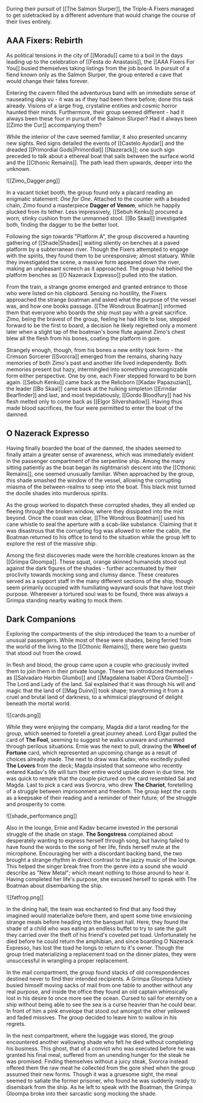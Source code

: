 During their pursuit of [[The Salmon Slurper]], the Triple-A Fixers managed to get sidetracked by a different adventure that would change the course of their lives entirely.

## AAA Fixers: Rebirth

As political tensions in the city of [[Moradu]] came to a boil in the days leading up to the celebration of [[Festa do Anastasis]], the [[AAA Fixers For You]] busied themselves taking listings from the job board. In pursuit of a fiend known only as the Salmon Slurper, the group entered a cave that would change their fates forever.

Entering the cavern filled the adventurous band with an immediate sense of nauseating deja vu - it was as if they had been there before; done this task already. Visions of a large frog, crystaline entities and cosmic horror haunted their minds. Furthermore, their group seemed different - had it always been these four in pursuit of the Salmon Slurper? Had it always been [[Zimo the Cur]] accompanying them?

While the interior of the cave seemed familiar, it also presented uncanny new sights. Red signs detailed the events of [[Castelo Ayodar]] and the dreaded [[Primordial Gods|Primordial]] [[Nazerack]]; one such sign preceded to talk about a ethereal boat that sails between the surface world and the [[Cthonic Remains]]. The path lead them upwards, deeper into the unknown.

![[Zimo_Dagger.png]]

In a vacant ticket booth, the group found only a placard reading an enigmatic statement: *One for One*. Attached to the counter with a beaded chain, Zimo found a masterpiece **Dagger of Venom**, which he happily plucked from its tether. Less impressively, [[Sebuh Kenku]] procured a worn, stinky cushion from the unmanned stool. [[Bo Skaal]] investigated both, finding the dagger to be the better loot.

Following the sign towards "Platform A", the group discovered a haunting gathering of [[Shade|Shades]] waiting silently on benches at a paved platform by a subterranean river. Though the Fixers attempted to engage with the spirits, they found them to be unresponsive; almost statuary. While they investigated the scene, a massive form appeared down the river, making an unpleasant screech as it approached. The group hid behind the platform benches as [[O Nazerack Expresso]] pulled into the station. 

From the train, a strange gnome emerged and granted entrance to those who were listed on his clipboard. Sensing no hostility, the Fixers approached the strange boatman and asked what the purpose of the vessel was, and how one books passage. [[The Wondrous Boatman]] informed them that everyone who boards the ship must pay with a great sacrifice. Zimo, being the bravest of  the group, feeling he had little to lose, stepped forward to be the first to board, a decision he likely regretted only a moment later when a slight tap of the boatman's bone flute against Zimo's chest blew all the flesh from his bones, coating the platform in gore.

Strangely enough, though, from his bones a new entity took form - the Crimson Sorcerer [[Svorcra]] emerged from the remains, sharing hazy memories of both Zimo's past and another life lived independently. Both memories present but hazy, intermingled into something unrecognizable form either perspective. One by one, each Fixer stepped forward to be born again. [[Sebuh Kenku]] came back as the Relicborn [[Kadav Papazuzian]], the leader [[Bo Skaal]] came back at the hulking simpleton [[Errndar Bearfinder]] and last, and most trepidatiously, [[Gordo Bloodfury]] had his flesh melted only to come back as [[Elgor Silvershadow]]. Having thus made blood sacrifices, the four were permitted to enter the boat of the damned.

## O Nazerack Expresso

Having finally boarded the boat of the damned, the shades seemed to finally attain a greater sense of awareness, which was immediately evident in the passenger compartment of the serpentine ship. Among the many sitting patiently as the boat began its nightmarish descent into the [[Cthonic Remains]], one seemed unusually familiar. When approached by the group, this shade smashed the window of the vessel, allowing the corrupting miasma of the between-realms to seep into the boat. This black mist turned the docile shades into murderous spirits.

As the group worked to dispatch these corrupted shades, they all ended up fleeing through the broken window, where they dissipated into the mist beyond. Once the coast was clear, [[The Wondrous Boatman]] used his cane whistle to seal the aperture with a scab-like substance. Claiming that it was disastrous that the corrupting fog was allowed to enter the cabin, the Boatman returned to his office to tend to the situation while the group left to explore the rest of the massive ship.

Among the first discoveries made were the horrible creatures known as the [[Grimpa Gloompa]]. These squat, orange skinned humanoids stood out against the dark figures of the shades - further accentuated by their proclivity towards mocking song and clumsy dance. These creatures served as a support staff in the many different sections of the ship, though seem primarily occupied with humiliating wayward souls that have lost their purpose. Whereever a tortured soul was to be found, there was always a Grimpa standing nearby waiting to mock them.

## Dark Companions

Exploring the compartments of the ship introduced the team to a number of unusual passengers. While most of these were shades, being ferried from the world of the living to the [[Cthonic Remains]], there were two guests that stood out from the crowd.

In flesh and blood, the group came upon a couple who graciously invited them to join them in their private lounge. These two introduced themselves as [[Salvadaro Harbin Glumbo]] and [[Magdalena Isabel A'Dora Glumbo]] - The Lord and Lady of the land. Sal explained that it was through his will and magic that the land of [[Mag Duinn]] took shape; transforming it from a cruel and brutal land of darkness, to a whimsical playground of delight beneath the mortal world.

![[cards.png]]

While they were enjoying the company, Magda did a tarot reading for the group, which seemed to foretell a great journey ahead. Lord Elgar pulled the card of **The Fool**, seeming to suggest he walks unaware and unharmed through perilous situations. Ernie was the next to pull, drawing the **Wheel of Fortune** card, which represented an upcoming change as a result of choices already made. The next to draw was Kadav, who excitedly pulled **The Lovers** from the deck; Magda insisted that someone who recently entered Kadav's life will turn their entire world upside down in due time. He was quick to remark that the couple pictured on the card resembled Sal and Magda. Last to pick a card was Svorcra, who drew **The Chariot**, foretelling of a struggle between imprisonment and freedom. The group kept the cards as a keepsake of their reading and a reminder of their future; of the struggle and prosperity to come.

![[shade_performance.png]]

Also in the lounge, Ernie and Kadav became invested in the personal struggle of the shade on stage. **The Songstress** complained about desperately wanting to express herself through song, but having failed to have found the words to the song of her life, finds herself mute at the microphone. Encouraging her with a discordant backing band, the two brought a strange rhythm in direct contrast to the jazzy music of the lounge. This helped the singer break free from the genre into a sound she would describe as "New Metal"; which meant nothing to those around to hear it. Having completed her life's purpose, she excused herself to speak with The Boatman about disembarking the ship.

![[fatfrog.png]]

In the dining hall, the team was enchanted to find that any food they imagined would materialize before them, and spent some time envisioning strange meals before heading into the banquet hall. Here, they found the shade of a child who was eating an endless buffet to try to sate the guilt they carried over the theft of his friend's coveted pet toad. Unfortunately he died before he could return the amphibian, and since boarding O Nazerack Expresso, has lost the toad he longs to return to it's owner. Though the group tried materializing a replacement toad on the dinner plates, they were unsuccessful in wrangling a proper replacement.

In the mail compartment, the group found stacks of old correspondences destined never to find their intended recipients. A Grimpa Gloompa futilely busied himself moving sacks of mail from one table to another without any real purpose, and inside the office they found an old captain whimsically lost in his desire to once more see the ocean. Cursed to sail for eternity on a ship without being able to see the sea is a curse heavier than he could bear. In front of him a pink envelope that stood out amongst the other yellowed and faded missives. The group decided to leave him to wallow in his regrets.

In the next compartment, where the luggage was stored, the group encountered another wallowing shade who felt he died without completing his business. This ghost, that of a convict who was executed before he was granted his final meal, suffered from an unending hunger for the steak he was promised. Finding themselves without a juicy steak, Svorcra instead offered them the raw meat he collected from the gore shed when the group assumed their new forms. Though it was a gruesome sight, the meal seemed to satiate the former prisoner, who found he was suddenly ready to disembark from the ship. As he left to speak with the Boatman, the Grimpa Gloompa broke into their sarcastic song mocking the shade.

